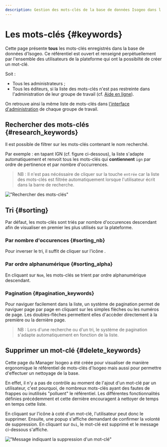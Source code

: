 ```yaml
---
description: Gestion des mots-clés de la base de données Isogeo dans l'application Isogeo Manager.
---
```


# Les mots-clés {#keywords}

Cette page présente **tous** les mots-clés enregistrés dans la base de données d'Isogeo. Ce référentiel est ouvert et renseigné perpètuellement par l'ensemble des utilisateurs de la plateforme qui ont la possibilté de créer un mot-clé.

Soit :

* Tous les administrateurs ;
* Tous les éditeurs, si la liste des mots-clés n'est pas restreinte dans l'administration de leur groupe de travail (cf. [Aide en ligne](http://help.isogeo.com/admin/fr/features/admin/keywords.html)).

On retrouve ainsi la même liste de mots-clés dans [l'interface d'administration](https://app.isogeo.com/admin/keywords) de chaque groupe de travail.

## Rechercher des mots-clés {#research_keywords}

Il est possible de filtrer sur les mots-clés contenant le nom recherché.

Par exemple : en tapant IGN (cf. figure ci-dessous), la liste s'adapte automatiquement et renvoit tous les mots-clés qui **contiennent** `ign` par ordre de pertinence et par nombre d'occurrences.

> NB : Il n'est pas nécéssaire de cliquer sur la touche `entrée` car la liste des mots-clés est filtrée automatiquement lorsque l'utilisateur écrit dans la barre de recherche.

!["Rechercher des mots-clés"](/assets/keywords_research_ign.png)

## Tri {#sorting}

Par défaut, les mots-clés sont triés par nombre d'occurences descendant afin de visualiser en premier les plus utilisés sur la plateforme.

### Par nombre d'occurences {#sorting_nb}

Pour inverser le tri, il suffit de cliquer sur l'icône <i class="fa fa-dashboard"></i>.

### Par ordre alphanumérique {#sorting_alpha}

En cliquant sur `Nom`, les mots-clés se trient par ordre alphanumérique descendant.

### Pagination {#pagination_keywords}

Pour naviguer facilement dans la liste, un système de pagination permet de naviguer page par page en cliquant sur les simples flèches ou les numéros de page. Les doubles-flèches permettent elles d'accèder directement à la première ou la dernière page.

> NB : Lors d'une recherche ou d'un tri, le système de pagination s'adapte automatiquement en fonction de la liste.

## Supprimer un mot-clé {#delete_keywords}

Cette page du Manager Isogeo a été créée pour visualiser de manière ergonomique le référentiel de mots-clés d'Isogeo mais aussi pour permettre d'effectuer un nettoyage de la base.

En effet, il n'y a pas de contrôle au moment de l'ajout d'un mot-clé par un utilisateur, c'est pourquoi, de nombreux mots-clés ayant des fautes de frappes ou inutilisés "polluent" le référentiel. Les différentes fonctionnalités définies précédemment et cette dernière encouragent à nettoyer de temps en temps cette liste.

En cliquant sur l'icône <i class="fa fa-trash"></i> à coté d'un mot-clé, l'utilisateur peut donc le supprimer. Ensuite, une popup s'affiche demandant de confirmer la volonté de suppression. En cliquant sur `Oui`, le mot-clé est supprimé et le message ci-dessous s'affiche.

!["Message indiquant la suppression d'un mot-clé"](/assets/message_delete_keyword.png)